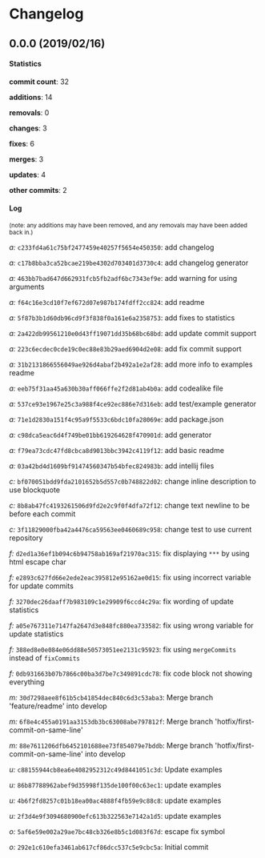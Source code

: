 # Changelog
## 0.0.0 (2019/02/16)
#### Statistics
**commit count**: 32

**additions**: 14

**removals**: 0

**changes**: 3

**fixes**: 6

**merges**: 3

**updates**: 4

**other commits**: 2

#### Log
<small>(note: any additions may have been removed, and any removals may have been added back in.)</small>

*a:* `c233fd4a61c75bf2477459e40257f5654e450350`: add changelog

*a:* `c17b8bba3ca52bcae219be4302d703401d3730c4`: add changelog generator

*a:* `463bb7bad647d662931fcb5fb2adf6bc7343ef9e`: add warning for using arguments

*a:* `f64c16e3cd10f7ef672d07e987b174fdff2cc824`: add readme

*a:* `5f87b3b1d60db96cd9f3f838f0a161e6a2358753`: add fixes to statistics

*a:* `2a422db99561210e0d43ff19071dd35b68bc68bd`: add update commit support

*a:* `223c6ecdec0cde19c0ec88e83b29aed6904d2e08`: add fix commit support

*a:* `31b2131866556049ae926d4abaf2b492a1e2af28`: add more info to examples readme

*a:* `eeb75f31aa45a630b30aff066ffe2f2d81ab4b0a`: add codealike file

*a:* `537ce93e1967e25c3a988f4ce92ec886e7d316eb`: add test/example generator

*a:* `71e1d2830a151f4c95a9f5533c6bdc10fa28069e`: add package.json

*a:* `c98dca5eac6d4f749be01bb619264628f470901d`: add generator

*a:* `f79ea73cdc47fd8cbca8d9013bbc3942c4119f12`: add basic readme

*a:* `03a42bd4d1609bf91474560347b54bfec824983b`: add intellij files

*c:* `bf070051bdd9fda2101652b5d557c0b748822d02`: change inline description to use blockquote

*c:* `8b8ab47fc4193261506d9fd2e2c9f0f4dfa72f12`: change text newline to be before each commit

*c:* `3f11829000fba42a4476ca59563ee0460689c958`: change test to use current repository

*f:* `d2ed1a36ef1b094c6b94758ab169af21970ac315`: fix displaying `***` by using html escape char

*f:* `e2893c627fd66e2ede2eac395812e95162ae0d15`: fix using incorrect variable for update commits

*f:* `3270dec26daaff7b983109c1e29909f6ccd4c29a`: fix wording of update statistics

*f:* `a05e767311e7147fa2647d3e848fc880ea733582`: fix using wrong variable for update statistics

*f:* `388ed8e0e084e06dd88e50573051ee2131c95923`: fix using `mergeCommits` instead of `fixCommits`

*f:* `0db931663b07b7866c00ba3d7be7c349891cdc78`: fix code block not showing everything

*m:* `30d7298aee8f61b5cb41854dec840c6d3c53aba3`: Merge branch 'feature/readme' into develop

*m:* `6f8e4c455a0191aa3153db3bc63008abe797812f`: Merge branch 'hotfix/first-commit-on-same-line'

*m:* `88e7611206dfb6452101688ee73f854079e7bddb`: Merge branch 'hotfix/first-commit-on-same-line' into develop

*u:* `c88155944cb8ea6e4082952312c49d8441051c3d`: Update examples

*u:* `86b87788962abef9d35998f135de100f00c63ec1`: update examples

*u:* `4b6f2fd8257c01b18ea00ac4888f4fb59e9c88c8`: update examples

*u:* `2f3d4e9f3094680900efc613b322563e7142a1d5`: update examples

*o:* `5af6e59e002a29ae7bc48cb326e8b5c1d083f67d`: escape fix symbol

*o:* `292e1c610efa3461ab617cf86dcc537c5e9cbc5a`: Initial commit
